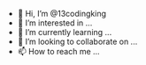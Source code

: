 - 👋 Hi, I’m @13codingking
- 👀 I’m interested in ...
- 🌱 I’m currently learning ...
- 💞️ I’m looking to collaborate on ...
- 📫 How to reach me ...

<!---
13codingking/13codingking is a ✨ special ✨ repository because its `README.md` (this file) appears on your GitHub profile.
You can click the Preview link to take a look at your changes.
--->
